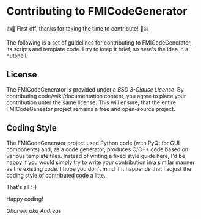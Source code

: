 # Contributing to FMICodeGenerator

:+1::tada: First off, thanks for taking the time to contribute! :tada::+1:

The following is a set of guidelines for contributing to FMICodeGenerator, its scripts and template code. I try to keep it brief, so here's the idea in a nutshell.

## License

The FMICodeGenerator is provided under a *BSD 3-Clause License*. By contributing code/wiki/documentation content, you agree to place your contribution unter the same license. This will ensure, that the entire FMICodeGeneator project remains a free and open-source project.

## Coding Style

The FMICodeGenerator project used Python code (with PyQt for GUI components) and, as a code generator, produces C/C++ code based on various template files. Instead of writing a fixed style guide here, I'd be happy if you would simply try to write your contribution in a similar manner as the existing code. I hope you don't mind if it happends that I adjust the coding style of contributed code a litte.

That's all :-)

Happy coding!

*Ghorwin aka Andreas*
